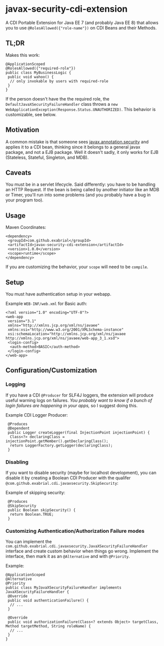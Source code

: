 # javax-security-cdi-extension
A CDI Portable Extension for Java EE 7 (and probably Java EE 8) that allows you to use `@RolesAllowed({"role-name"})` on CDI Beans and their Methods.

## TL;DR

Makes this work:

```
@ApplicationScoped
@RolesAllowed({"required-role"})
public class MyBusinessLogic {
 public void wahoo() {
  // only invokable by users with required-role
 }
}
```

If the person doesn't have the the required role, the `DefaultJavaXSecurityFailureHandler` class throws a `new WebApplicationException(Response.Status.UNAUTHORIZED)`. This behavior is customizable, see below.
 
## Motivation
A common mistake is that someone sees [javax.annotation.security](https://docs.oracle.com/javaee/7/api/javax/annotation/security/RolesAllowed.html) and applies it to a CDI bean, thinking since it belongs to a general javax package, and not a EJB package. Well it doesn't sadly, it only works for EJB (Stateless, Stateful, Singleton, and MDB).

## Caveats

You must be in a servlet lifecycle. Said differently: you have to be handling an HTTP Request. If the bean is being called by another initiator like an MDB or Timer, you'll run into some problems (and you probably have a bug in your program too).

## Usage

Maven Coordinates:

```
<dependency>
 <groupId>com.github.exabrial</groupId>
 <artifactId>javax-security-cdi-extension</artifactId>
 <version>1.0.0</version>
 <scope>runtime</scope>
</dependency>
```

If you are customizing the behavior, your `scope` will need to be `compile`.

## Setup

You must have authentication setup in your webapp. 

Example `WEB-INF/web.xml` for Basic auth:

```
<?xml version="1.0" encoding="UTF-8"?>
<web-app
 version="3.1"
 xmlns="http://xmlns.jcp.org/xml/ns/javaee"
 xmlns:xsi="http://www.w3.org/2001/XMLSchema-instance"
 xsi:schemaLocation="http://xmlns.jcp.org/xml/ns/javaee http://xmlns.jcp.org/xml/ns/javaee/web-app_3_1.xsd">
 <login-config>
  <auth-method>BASIC</auth-method>
 </login-config>
</web-app>
```

## Configuration/Customization

### Logging
If you have a CDI `@Producer` for SLF4J loggers, the extension will produce useful warning logs on failures. _You probably want to know if a bunch of login failures are happening in your apps,_ so I suggest doing this.

Example CDI Logger Producer:

```
 @Produces
 @Dependent
 public Logger createLogger(final InjectionPoint injectionPoint) {
  Class<?> declaringClass = injectionPoint.getMember().getDeclaringClass();
  return LoggerFactory.getLogger(declaringClass);
 }
```

### Disabling

If you want to disable security (maybe for localhost development), you can disable it by creating a Boolean CDI Producer with the qualifer `@com.github.exabrial.cdi.javaxsecurity.SkipSecurity`:

Example of skipping security:

```
 @Produces
 @SkipSecurity
 public Boolean skipSecurity() {
  return Boolean.TRUE;
 }
```

### Customizing Authentication/Authorization Failure modes

You can implement the `com.github.exabrial.cdi.javaxsecurity.JavaXSecurityFailureHandler` interface and create custom behavior when things go wrong. Implement the interface, then mark it as an `@Alternative` and with `@Priority`.

Example:

```
@ApplicationScoped
@Alternative
@Priority
public class MyJavaXSecurityFailureHandler implements JavaXSecurityFailureHandler {
 @Override
 public void authenticationFailure() {
  // ...
 }
 
 @Override
 public void authorizationFailure(Class<? extends Object> targetClass, Method targetMethod, String roleName) {
  // ...
 }
}
```
